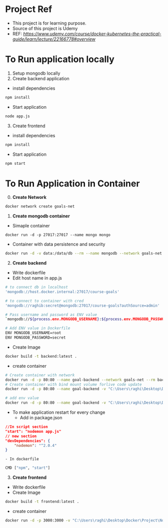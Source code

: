 # Project Ref
- This project is for learning purpose.
- Source of this project is Udemy
- REF: *https://www.udemy.com/course/docker-kubernetes-the-practical-guide/learn/lecture/22166778#overview*


# To Run application locally
1. Setup mongodb locally
2. Create backend application
- install dependencies
```sh
npm install
```
- Start application
```sh
node app.js
```
3. Create frontend
- install dependencies
```sh
npm install
```
- Start application
```sh
npm start
```

# To Run Application in Container
0. **Create Network**
```sh
docker network create goals-net
```
1. **Create mongodb container**
- Simaple container
```
docker run -d -p 27017:27017 --name mongo mongo
```
- Container with data persistence and security
```sh
docker run -d -v data:/data/db --rm --name mongodb --network goals-net -e MONGO_INITDB_ROOT_USERNAME=raghib -e MONGO_INITDB_ROOT_PASSWORD=secret mongo
```
2. **Create backend**
- Write dockerfile
- Edit host name in app.js
```sh
# to connect db in localhost
'mongodb://host.docker.internal:27017/course-goals'

# to connect to container with cred
'mongodb://raghib:secret@mongodb:27017/course-goals?authSource=admin'

# Pass username and password as ENV value
`mongodb://${process.env.MONGODB_USERNAME}:${process.env.MONGODB_PASSWORD}@mongodb:27017/course-goals?authSource=admin`

# Add ENV value in Dockerfile
ENV MONGODB_USERNAME=root
ENV MONGODB_PASSWORD=secret
```
- Create Image
```sh
docker build -t backend:latest .
```
- create container
```sh
# Create container with network
docker run -d -p 80:80 --name goal-backend --network goals-net --rm backend:latest
# Create container with bind mount volume forlive code update
docker run -d -p 80:80 --name goal-backend -v "C:\Users\raghi\Desktop\Docker\Project\NodeJs\06-sample-node-multicontainer\backend:/app" -v logs:/app/logs -v back:/app/node_modules --network goals-net --rm backend:latest

# add env value
docker run -d -p 80:80 --name goal-backend -v "C:\Users\raghi\Desktop\Docker\Project\NodeJs\06-sample-node-multicontainer\backend:/app" -e MONGODB_USERNAME raghib -v logs:/app/logs -v back:/app/node_modules --network goals-net --rm backend:latest
```
- To make application restart for every change
    - Add in package.json
```json
//In script section
"start": "nodemon app.js"
// new section
"devDependencies": {
    "nodemon": "^2.0.4"
}
```
    - In dockerfile
```sh
CMD ["npm", "start"]
```
3. **Create frontend**
- Write dockerfile
- Create Image
```sh
docker build -t frontend:latest .
```
- create container
```sh
docker run -d -p 3000:3000 -v "C:\Users\raghi\Desktop\Docker\Project\NodeJs\06-sample-node-multicontainer\frontend\src:/app/src" --name goal-frontend --rm frontend:latest
```